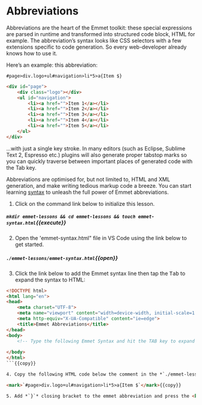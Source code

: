 # Abbreviations

Abbreviations are the heart of the Emmet toolkit: these special expressions are parsed in runtime and transformed into structured code block, HTML for example. The abbreviation’s syntax looks like CSS selectors with a few extensions specific to code generation. So every web-developer already knows how to use it. 

Here’s an example: this abbreviation:

```#page>div.logo+ul#navigation>li*5>a{Item $}```

```HTML
<div id="page">
    <div class="logo"></div>
    <ul id="navigation">
        <li><a href="">Item 1</a></li>
        <li><a href="">Item 2</a></li>
        <li><a href="">Item 3</a></li>
        <li><a href="">Item 4</a></li>
        <li><a href="">Item 5</a></li>
    </ul>
</div>
```

...with just a single key stroke. In many editors (such as Eclipse, Sublime Text 2, Espresso etc.) plugins will also generate proper tabstop marks so you can quickly traverse between important places of generated code with the Tab key.

Abbreviations are optimised for, but not limited to, HTML and XML generation, and make writing tedious markup code a breeze. You can start learning [syntax](https://docs.emmet.io/abbreviations/syntax/) to unleash the full power of Emmet abbreviations.

1. Click on the command link below to initialize this lesson.

##### ```mkdir emmet-lessons && cd emmet-lessons && touch emmet-syntax.html```{{execute}}

2. Open the 'emmet-syntax.html" file in VS Code using the link below to get started.

##### ```./emmet-lessons/emmet-syntax.html```{{open}}

3. Click the link below to add the Emmet syntax line then tap the <kbd>Tab</kbd> to expand the syntax to HTML:
   
```HTML
<!DOCTYPE html>
<html lang="en">
<head>
    <meta charset="UTF-8">
    <meta name="viewport" content="width=device-width, initial-scale=1.0">
    <meta http-equiv="X-UA-Compatible" content="ie=edge">
    <title>Emmet Abbreviations</title>
</head>
<body>
    <!-- Type the following Emmet Syntax and hit the TAB key to expand it.-->
    
</body>
</html>
```{{copy}}

4. Copy the following HTML code below the comment in the *`./emmet-lessons/emmet-syntax.html`*

<mark>`#page>div.logo+ul#navigation>li*5>a{Item $`</mark>{{copy}}

5. Add *`}`* closing bracket to the emmet abbreviation and press the <kbd>tab</kbd> Key.

